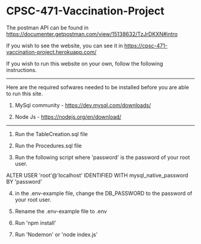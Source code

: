 # CPSC-471-Vaccination-Project

The postman API can be found in https://documenter.getpostman.com/view/15138632/TzJrDKXN#intro

If you wish to see the website, you can see it in https://cpsc-471-vaccination-project.herokuapp.com/ 

If you wish to run this website on your own, follow the following instructions. 

---

Here are the required sofwares needed to be installed before you are able to run this site.

1. MySql community - https://dev.mysql.com/downloads/

2. Node Js - https://nodejs.org/en/download/

---

1. Run the TableCreation.sql file

2. Run the Procedures.sql file

3. Run the following script where 'password' is the password of your root user.

ALTER USER 'root'@'localhost' IDENTIFIED WITH mysql_native_password BY 'password'

4. in the .env-example file, change the DB_PASSWORD to the password of your root user.

5. Rename the .env-example file to .env

6. Run 'npm install'

6. Run 'Nodemon' or 'node index.js'

